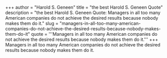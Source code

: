 +++
author = "Harold S. Geneen"
title = "the best Harold S. Geneen Quote"
description = "the best Harold S. Geneen Quote: Managers in all too many American companies do not achieve the desired results because nobody makes them do it."
slug = "managers-in-all-too-many-american-companies-do-not-achieve-the-desired-results-because-nobody-makes-them-do-it"
quote = '''Managers in all too many American companies do not achieve the desired results because nobody makes them do it.'''
+++
Managers in all too many American companies do not achieve the desired results because nobody makes them do it.
